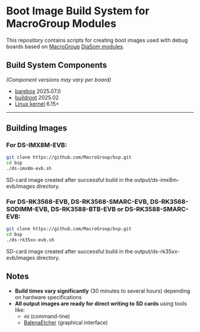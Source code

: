 # Boot Image Build System for MacroGroup Modules

This repository contains scripts for creating boot images used with debug boards based on [MacroGroup](https://macrogroup.ru/) [DiaSom modules](https://diasom.ru/).

## Build System Components
*(Component versions may vary per board)*
- [barebox](https://barebox.org/) 2025.07.0
- [buildroot](https://buildroot.org/) 2025.02
- [Linux kernel](https://kernel.org/) 6.15+

---

## Building Images

### For DS-IMX8M-EVB:
```bash
git clone https://github.com/MacroGroup/bsp.git
cd bsp
./ds-imx8m-evb.sh
```
SD-card image created after successful build in the output/ds-imx8m-evb/images directory.

### For DS-RK3568-EVB, DS-RK3568-SMARC-EVB, DS-RK3568-SODIMM-EVB, DS-RK3588-BTB-EVB or DS-RK3588-SMARC-EVB:
```bash
git clone https://github.com/MacroGroup/bsp.git
cd bsp
./ds-rk35xx-evb.sh
```
SD-card image created after successful build in the output/ds-rk35xx-evb/images directory.

## Notes

- **Build times vary significantly** (30 minutes to several hours) depending on hardware specifications
- **All output images are ready for direct writing to SD cards** using tools like:
  - `dd` (command-line)
  - [BalenaEtcher](https://www.balena.io/etcher/) (graphical interface)
